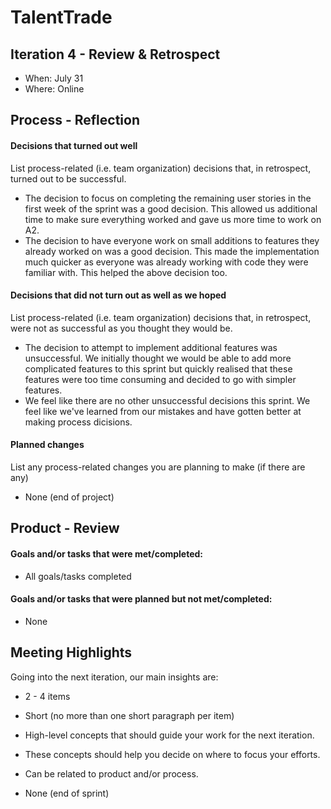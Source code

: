 # TalentTrade

## Iteration 4 - Review & Retrospect

 * When: July 31
 * Where: Online

## Process - Reflection

#### Decisions that turned out well

List process-related (i.e. team organization) decisions that, in retrospect, turned out to be successful.

 * The decision to focus on completing the remaining user stories in the first week of the sprint was a good decision. This allowed us additional time to make sure everything worked and gave us more time to work on A2.
 * The decision to have everyone work on small additions to features they already worked on was a good decision. This made the implementation much quicker as everyone was already working with code they were familiar with. This helped the above decision too.


#### Decisions that did not turn out as well as we hoped

List process-related (i.e. team organization) decisions that, in retrospect, were not as successful as you thought they would be.

 * The decision to attempt to implement additional features was unsuccessful. We initially thought we would be able to add more complicated features to this sprint but quickly realised that these features were too time consuming and decided to go with simpler features.
 * We feel like there are no other unsuccessful decisions this sprint. We feel like we've learned from our mistakes and have gotten better at making process dicisions.


#### Planned changes

List any process-related changes you are planning to make (if there are any)

 * None (end of project)

## Product - Review

#### Goals and/or tasks that were met/completed:

 * All goals/tasks completed

#### Goals and/or tasks that were planned but not met/completed:

 * None

## Meeting Highlights

Going into the next iteration, our main insights are:

 * 2 - 4 items
 * Short (no more than one short paragraph per item)
 * High-level concepts that should guide your work for the next iteration.
 * These concepts should help you decide on where to focus your efforts.
 * Can be related to product and/or process.

 * None (end of sprint)
